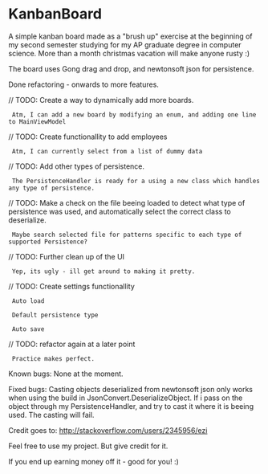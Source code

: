 # KanbanBoard
A simple kanban board made as a "brush up" exercise at the beginning
of my second semester studying for my AP graduate degree in computer science.
More than a month christmas vacation will make anyone rusty :)

The board uses Gong drag and drop, and newtonsoft json for persistence.

Done refactoring - onwards to more features.

// TODO: Create a way to dynamically add more boards.

     Atm, I can add a new board by modifying an enum, and adding one line to MainViewModel

// TODO: Create functionallity to add employees

     Atm, I can currently select from a list of dummy data

// TODO: Add other types of persistence.

     The PersistenceHandler is ready for a using a new class which handles any type of persistence.

// TODO: Make a check on the file beeing loaded to detect what type of persistence was used, and automatically select the correct class to deserialize.

     Maybe search selected file for patterns specific to each type of supported Persistence?

// TODO: Further clean up of the UI

     Yep, its ugly - ill get around to making it pretty.

// TODO: Create settings functionallity

     Auto load
     
     Default persistence type
     
     Auto save
     
// TODO: refactor again at a later point

     Practice makes perfect.

Known bugs:
None at the moment.

Fixed bugs:
Casting objects deserialized from newtonsoft json only works when using the build in
JsonConvert.DeserializeObject<T>. If i pass on the object through my PersistenceHandler, and try to cast it
where it is beeing used. The casting will fail.

Credit goes to: http://stackoverflow.com/users/2345956/ezi


Feel free to use my project. But give credit for it.

If you end up earning money off it - good for you! :)
